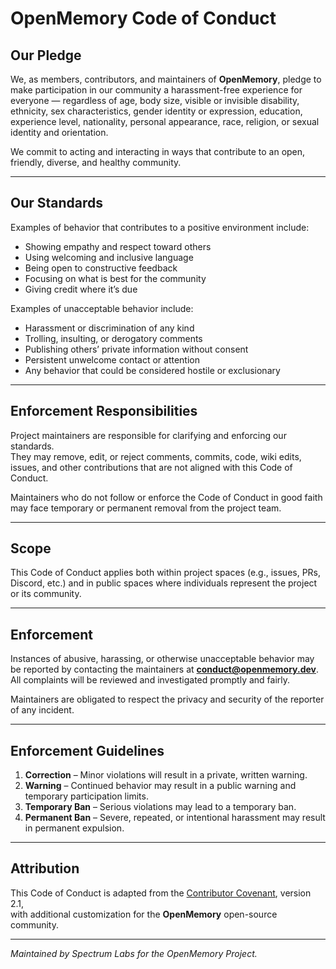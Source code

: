 # OpenMemory Code of Conduct

## Our Pledge
We, as members, contributors, and maintainers of **OpenMemory**, pledge to make participation in our community a harassment-free experience for everyone — regardless of age, body size, visible or invisible disability, ethnicity, sex characteristics, gender identity or expression, education, experience level, nationality, personal appearance, race, religion, or sexual identity and orientation.

We commit to acting and interacting in ways that contribute to an open, friendly, diverse, and healthy community.

---

## Our Standards
Examples of behavior that contributes to a positive environment include:
- Showing empathy and respect toward others  
- Using welcoming and inclusive language  
- Being open to constructive feedback  
- Focusing on what is best for the community  
- Giving credit where it’s due  

Examples of unacceptable behavior include:
- Harassment or discrimination of any kind  
- Trolling, insulting, or derogatory comments  
- Publishing others’ private information without consent  
- Persistent unwelcome contact or attention  
- Any behavior that could be considered hostile or exclusionary  

---

## Enforcement Responsibilities
Project maintainers are responsible for clarifying and enforcing our standards.  
They may remove, edit, or reject comments, commits, code, wiki edits, issues, and other contributions that are not aligned with this Code of Conduct.

Maintainers who do not follow or enforce the Code of Conduct in good faith may face temporary or permanent removal from the project team.

---

## Scope
This Code of Conduct applies both within project spaces (e.g., issues, PRs, Discord, etc.) and in public spaces where individuals represent the project or its community.

---

## Enforcement
Instances of abusive, harassing, or otherwise unacceptable behavior may be reported by contacting the maintainers at **conduct@openmemory.dev**.  
All complaints will be reviewed and investigated promptly and fairly.

Maintainers are obligated to respect the privacy and security of the reporter of any incident.

---

## Enforcement Guidelines
1. **Correction** – Minor violations will result in a private, written warning.  
2. **Warning** – Continued behavior may result in a public warning and temporary participation limits.  
3. **Temporary Ban** – Serious violations may lead to a temporary ban.  
4. **Permanent Ban** – Severe, repeated, or intentional harassment may result in permanent expulsion.

---

## Attribution
This Code of Conduct is adapted from the [Contributor Covenant](https://www.contributor-covenant.org/version/2/1/code_of_conduct.html), version 2.1,  
with additional customization for the **OpenMemory** open-source community.

---

*Maintained by Spectrum Labs for the OpenMemory Project.*